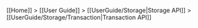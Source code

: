 [[Home]] > [[User Guide]] > [[UserGuide/Storage|Storage API]] > [[UserGuide/Storage/Transaction|Transaction API]]